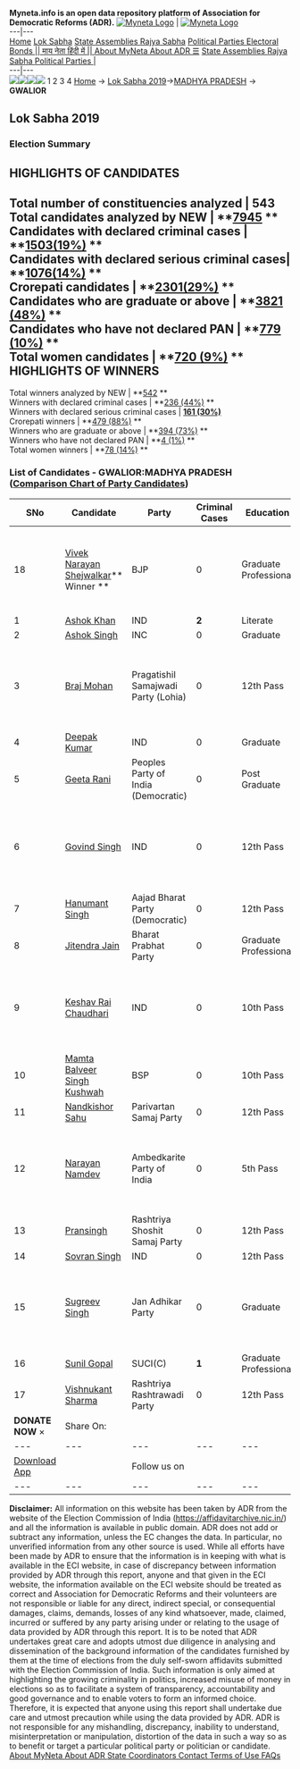 **Myneta.info is an open data repository platform of Association for Democratic Reforms (ADR).**
[![Myneta Logo](https://www.myneta.info/lib/img/myneta-logo.png)](https://www.myneta.info/) | [![Myneta Logo](https://www.myneta.info/lib/img/adr-logo.png)](https://adrindia.org)  
---|---  
[Home](https://www.myneta.info/) [Lok Sabha](https://www.myneta.info/#ls "Lok Sabha") [ State Assemblies ](https://www.myneta.info/#sa "State Assemblies") [Rajya Sabha](https://www.myneta.info/#rs "Rajya Sabha") [Political Parties ](https://www.myneta.info/party "Political Parties") [ Electoral Bonds ](https://www.myneta.info/electoral_bonds "Electoral Bonds") [ || माय नेता हिंदी में || ](https://translate.google.co.in/translate?prev=hp&hl=en&js=y&u=www.myneta.info&sl=en&tl=hi&history_state0=) [ About MyNeta ](https://adrindia.org/content/about-myneta) [ About ADR ](https://adrindia.org/about-adr/who-we-are) [☰](javascript:void\(0\))
[ State Assemblies ](https://www.myneta.info/#sa "State Assemblies") [ Rajya Sabha ](https://www.myneta.info/#rs "Rajya Sabha") [ Political Parties ](https://www.myneta.info/party "Political Parties")
|   
---|---  
![](https://www.myneta.info/lib/img/banner/banner-1.png)![](https://www.myneta.info/lib/img/banner/banner-2.png)![](https://www.myneta.info/lib/img/banner/banner-3.png)![](https://www.myneta.info/lib/img/banner/banner-4.png)
1  2  3  4 
[Home](https://www.myneta.info/) → [Lok Sabha 2019](https://www.myneta.info/LokSabha2019/)→[MADHYA PRADESH](https://www.myneta.info/LokSabha2019/index.php?action=show_constituencies&state_id=45) → **GWALIOR**
### 
## Lok Sabha 2019
###  Election Summary 
HIGHLIGHTS OF CANDIDATES  
---  
Total number of constituencies analyzed |  543   
Total candidates analyzed by NEW | **[7945](https://www.myneta.info/LokSabha2019/index.php?action=summary&subAction=candidates_analyzed&sort=candidate#summary) **  
Candidates with declared criminal cases | **[1503(19%)](https://www.myneta.info/LokSabha2019/index.php?action=summary&subAction=crime&sort=candidate#summary) **  
Candidates with declared serious criminal cases| **[1076(14%)](https://www.myneta.info/LokSabha2019/index.php?action=summary&subAction=serious_crime&sort=candidate#summary) **  
Crorepati candidates | **[2301(29%)](https://www.myneta.info/LokSabha2019/index.php?action=summary&subAction=crorepati&sort=candidate#summary) **  
Candidates who are graduate or above | **[3821 (48%)](https://www.myneta.info/LokSabha2019/index.php?action=summary&subAction=education&sort=candidate#summary) **  
Candidates who have not declared PAN | **[779 (10%)](https://www.myneta.info/LokSabha2019/index.php?action=summary&subAction=without_pan&sort=candidate#summary) **  
Total women candidates | **[720 (9%)](https://www.myneta.info/LokSabha2019/index.php?action=summary&subAction=women_candidate&sort=candidate#summary) **  
HIGHLIGHTS OF WINNERS  
---  
Total winners analyzed by NEW | **[542](https://www.myneta.info/LokSabha2019/index.php?action=summary&subAction=winner_analyzed&sort=candidate#summary) **  
Winners with declared criminal cases | **[236 (44%)](https://www.myneta.info/LokSabha2019/index.php?action=summary&subAction=winner_crime&sort=candidate#summary) **  
Winners with declared serious criminal cases | **[161 (30%)](https://www.myneta.info/LokSabha2019/index.php?action=summary&subAction=winner_serious_crime&sort=candidate#summary)**  
Crorepati winners | **[479 (88%)](https://www.myneta.info/LokSabha2019/index.php?action=summary&subAction=winner_crorepati&sort=candidate#summary) **  
Winners who are graduate or above | **[394 (73%)](https://www.myneta.info/LokSabha2019/index.php?action=summary&subAction=winner_education&sort=candidate#summary) **  
Winners who have not declared PAN | **[4 (1%)](https://www.myneta.info/LokSabha2019/index.php?action=summary&subAction=winner_without_pan&sort=candidate#summary) **  
Total women winners | **[78 (14%)](https://www.myneta.info/LokSabha2019/index.php?action=summary&subAction=winner_women&sort=candidate#summary) **  
### List of Candidates - GWALIOR:MADHYA PRADESH ([Comparison Chart of Party Candidates](https://www.myneta.info/LokSabha2019/comparisonchart.php?constituency_id=669))
SNo | Candidate| Party| Criminal Cases| Education| Age| Total Assets| Liabilities  
---|---|---|---|---|---|---|---  
18  | [Vivek Narayan Shejwalkar](https://www.myneta.info/LokSabha2019/candidate.php?candidate_id=12240)** Winner ** | BJP | 0 | Graduate Professional| 71 | ![](https://myneta.info/image_v2.php?myneta_folder=LokSabha2019&candidate_id=12240&col=ta) | ![](https://myneta.info/image_v2.php?myneta_folder=LokSabha2019&candidate_id=12240&col=lia)  
1  | [Ashok Khan](https://www.myneta.info/LokSabha2019/candidate.php?candidate_id=12672) | IND | **2** | Literate| 44 | Rs 5,47,500 ~ 5 Lacs+ | Rs 2,22,000 ~ 2 Lacs+  
2  | [Ashok Singh](https://www.myneta.info/LokSabha2019/candidate.php?candidate_id=12243) | INC | 0 | Graduate| 56 | Rs 37,18,15,574 ~ 37 Crore+ | Rs 6,45,26,891 ~ 6 Crore+  
3  | [Braj Mohan](https://www.myneta.info/LokSabha2019/candidate.php?candidate_id=12245) | Pragatishil Samajwadi Party (Lohia) | 0 | 12th Pass| 26 | ![](https://myneta.info/image_v2.php?myneta_folder=LokSabha2019&candidate_id=12245&col=ta) | ![](https://myneta.info/image_v2.php?myneta_folder=LokSabha2019&candidate_id=12245&col=lia)  
4  | [Deepak Kumar](https://www.myneta.info/LokSabha2019/candidate.php?candidate_id=12673) | IND | 0 | Graduate| 54 | Rs 64,53,507 ~ 64 Lacs+ | Rs 0 ~   
5  | [Geeta Rani](https://www.myneta.info/LokSabha2019/candidate.php?candidate_id=12684) | Peoples Party of India (Democratic) | 0 | Post Graduate| 54 | Rs 11,63,000 ~ 11 Lacs+ | Rs 8,00,000 ~ 8 Lacs+  
6  | [Govind Singh](https://www.myneta.info/LokSabha2019/candidate.php?candidate_id=12675) | IND | 0 | 12th Pass| 51 | ![](https://myneta.info/image_v2.php?myneta_folder=LokSabha2019&candidate_id=12675&col=ta) | ![](https://myneta.info/image_v2.php?myneta_folder=LokSabha2019&candidate_id=12675&col=lia)  
7  | [Hanumant Singh](https://www.myneta.info/LokSabha2019/candidate.php?candidate_id=12669) | Aajad Bharat Party (Democratic) | 0 | 12th Pass| 37 | Rs 42,16,000 ~ 42 Lacs+ | Rs 0 ~   
8  | [Jitendra Jain](https://www.myneta.info/LokSabha2019/candidate.php?candidate_id=12671) | Bharat Prabhat Party | 0 | Graduate Professional| 31 | Rs 77,41,515 ~ 77 Lacs+ | Rs 46,10,847 ~ 46 Lacs+  
9  | [Keshav Rai Chaudhari](https://www.myneta.info/LokSabha2019/candidate.php?candidate_id=12676) | IND | 0 | 10th Pass| 62 | ![](https://myneta.info/image_v2.php?myneta_folder=LokSabha2019&candidate_id=12676&col=ta) | ![](https://myneta.info/image_v2.php?myneta_folder=LokSabha2019&candidate_id=12676&col=lia)  
10  | [Mamta Balveer Singh Kushwah](https://www.myneta.info/LokSabha2019/candidate.php?candidate_id=12246) | BSP | 0 | 10th Pass| 50 | Rs 14,34,500 ~ 14 Lacs+ | Rs 0 ~   
11  | [Nandkishor Sahu](https://www.myneta.info/LokSabha2019/candidate.php?candidate_id=12683) | Parivartan Samaj Party | 0 | 12th Pass| 62 | Rs 27,07,482 ~ 27 Lacs+ | Rs 0 ~   
12  | [Narayan Namdev](https://www.myneta.info/LokSabha2019/candidate.php?candidate_id=12670) | Ambedkarite Party of India | 0 | 5th Pass| 57 | ![](https://myneta.info/image_v2.php?myneta_folder=LokSabha2019&candidate_id=12670&col=ta) | ![](https://myneta.info/image_v2.php?myneta_folder=LokSabha2019&candidate_id=12670&col=lia)  
13  | [Pransingh](https://www.myneta.info/LokSabha2019/candidate.php?candidate_id=12686) | Rashtriya Shoshit Samaj Party | 0 | 12th Pass| 55 | Rs 31,88,380 ~ 31 Lacs+ | Rs 0 ~   
14  | [Sovran Singh](https://www.myneta.info/LokSabha2019/candidate.php?candidate_id=12242) | IND | 0 | 12th Pass| 60 | Rs 63,68,000 ~ 63 Lacs+ | Rs 1,260 ~ 1 Thou+  
15  | [Sugreev Singh](https://www.myneta.info/LokSabha2019/candidate.php?candidate_id=12682) | Jan Adhikar Party | 0 | Graduate| 53 | ![](https://myneta.info/image_v2.php?myneta_folder=LokSabha2019&candidate_id=12682&col=ta) | ![](https://myneta.info/image_v2.php?myneta_folder=LokSabha2019&candidate_id=12682&col=lia)  
16  | [Sunil Gopal](https://www.myneta.info/LokSabha2019/candidate.php?candidate_id=12244) | SUCI(C) | **1** | Graduate Professional| 46 | Rs 71,800 ~ 71 Thou+ | Rs 0 ~   
17  | [Vishnukant Sharma](https://www.myneta.info/LokSabha2019/candidate.php?candidate_id=12685) | Rashtriya Rashtrawadi Party | 0 | 12th Pass| 38 | Rs 2,23,36,170 ~ 2 Crore+ | Rs 46,13,471 ~ 46 Lacs+  
|  **DONATE NOW** × |  Share On:  | [](https://api.whatsapp.com/send?text=https%3A%2F%2Fmyneta.info%2Fpunjab2022%2Findex.php%3Faction%3Dshow_constituencies%26state_id%3D19) | [](https://www.facebook.com/sharer/sharer.php?u=https%3A%2F%2Fmyneta.info%2Fpunjab2022%2Findex.php%3Faction%3Dshow_constituencies%26state_id%3D19) | [](https://twitter.com/share?url=https%3A%2F%2Fmyneta.info%2Fpunjab2022%2Findex.php%3Faction%3Dshow_constituencies%26state_id%3D19)  
---|---|---|---|---  
| [ Download App ](https://play.google.com/store/apps/details?id=com.webrosoft.myneta1&pcampaignid=pcampaignidMKT-Other-global-all-co-prtnr-py-PartBadge-Mar2515-1) | [](https://play.google.com/store/apps/details?id=com.webrosoft.myneta1&pcampaignid=pcampaignidMKT-Other-global-all-co-prtnr-py-PartBadge-Mar2515-1) |  Follow us on  | [](https://www.facebook.com/adrindia.org/) | [](https://twitter.com/adrspeaks) | [](https://groups.google.com/g/national-election-watch?hl=en&pli=1) | [](https://www.instagram.com/adrspeaks/) | [](https://www.youtube.com/user/adrspeaks) | [](https://sharechat.com/profile/adrspeaks)  
---|---|---|---|---|---|---|---|---  
**Disclaimer:** All information on this website has been taken by ADR from the website of the Election Commission of India (https://affidavitarchive.nic.in/) and all the information is available in public domain. ADR does not add or subtract any information, unless the EC changes the data. In particular, no unverified information from any other source is used. While all efforts have been made by ADR to ensure that the information is in keeping with what is available in the ECI website, in case of discrepancy between information provided by ADR through this report, anyone and that given in the ECI website, the information available on the ECI website should be treated as correct and Association for Democratic Reforms and their volunteers are not responsible or liable for any direct, indirect special, or consequential damages, claims, demands, losses of any kind whatsoever, made, claimed, incurred or suffered by any party arising under or relating to the usage of data provided by ADR through this report. It is to be noted that ADR undertakes great care and adopts utmost due diligence in analysing and dissemination of the background information of the candidates furnished by them at the time of elections from the duly self-sworn affidavits submitted with the Election Commission of India. Such information is only aimed at highlighting the growing criminality in politics, increased misuse of money in elections so as to facilitate a system of transparency, accountability and good governance and to enable voters to form an informed choice. Therefore, it is expected that anyone using this report shall undertake due care and utmost precaution while using the data provided by ADR. ADR is not responsible for any mishandling, discrepancy, inability to understand, misinterpretation or manipulation, distortion of the data in such a way so as to benefit or target a particular political party or politician or candidate. 
[ About MyNeta ](https://adrindia.org/content/about-myneta) [ About ADR ](https://adrindia.org/about-adr/who-we-are) [ State Coordinators ](https://adrindia.org/about-adr/state-coordinators) [ Contact ](https://adrindia.org/contact-us) [ Terms of Use ](https://adrindia.org/content/adr-terms-use) [ FAQs ](https://adrindia.org/content/faqs)
